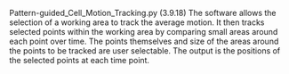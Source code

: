 Pattern-guided_Cell_Motion_Tracking.py (3.9.18)
The software allows the selection of a working area to track the average motion. It then tracks selected points within the working area by comparing small areas around each point over time. The points themselves and size of the areas around the points to be tracked are user selectable. The output is the positions of the selected points at each time point.
